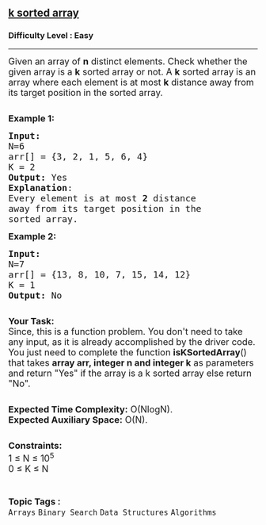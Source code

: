 <h2><a href="https://www.geeksforgeeks.org/problems/k-sorted-array1610/1?page=1&category=Binary%20Search&sortBy=difficulty">k sorted array</a></h2><h3>Difficulty Level : Easy</h3><hr><div class="problems_problem_content__Xm_eO"><p><span style="font-size:18px">Given an array of&nbsp;<strong>n</strong>&nbsp;distinct elements. Check whether the given array is a&nbsp;<strong>k</strong>&nbsp;sorted array or not. A&nbsp;<strong>k</strong>&nbsp;sorted array is an array where each element is at most&nbsp;<strong>k</strong>&nbsp;distance away from its target position in the sorted array.</span></p>

<p><br>
<span style="font-size:18px"><strong>Example 1:</strong></span></p>

<pre><span style="font-size:18px"><strong>Input:
</strong>N=6
arr[] = {3, 2, 1, 5, 6, 4} 
K = 2
<strong>Output:</strong> Yes
<strong>Explanation</strong>:
Every element is at most <strong>2</strong> distance 
away from its target position in the
sorted array.  </span>
</pre>

<p><span style="font-size:18px"><strong>Example 2:</strong></span></p>

<pre><span style="font-size:18px"><strong>Input:
</strong>N=7
arr[] = {13, 8, 10, 7, 15, 14, 12}
K = 1
<strong>Output:</strong> No</span>
</pre>

<p><br>
<span style="font-size:18px"><strong>Your Task:</strong><br>
Since, this is a function problem. You don't need to take any input, as it is already accomplished by the driver code. You just need to complete the function <strong>isKSortedArray</strong>() that takes <strong>array arr, integer&nbsp;n and integer k</strong> as parameters and return&nbsp;"Yes" if the array is a k sorted array else return "No".</span></p>

<p><br>
<span style="font-size:18px"><strong>Expected Time Complexity:</strong> O(NlogN).<br>
<strong>Expected Auxiliary Space:</strong> O(N).</span></p>

<p><br>
<span style="font-size:18px"><strong>Constraints:</strong><br>
1 ≤ N ≤ 10<sup>5</sup><br>
0 ≤ K ≤ N</span></p>
</div><br><p><span style=font-size:18px><strong>Topic Tags : </strong><br><code>Arrays</code>&nbsp;<code>Binary Search</code>&nbsp;<code>Data Structures</code>&nbsp;<code>Algorithms</code>&nbsp;